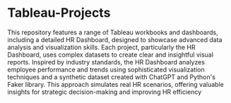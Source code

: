 # Tableau-Projects
This repository features a range of Tableau workbooks and dashboards, including a detailed HR Dashboard, designed to showcase advanced data analysis and visualization skills. Each project, particularly the HR Dashboard, uses complex datasets to create clear and insightful visual reports. Inspired by industry standards, the HR Dashboard analyzes employee performance and trends using sophisticated visualization techniques and a synthetic dataset created with ChatGPT and Python's Faker library. This approach simulates real HR scenarios, offering valuable insights for strategic decision-making and improving HR efficiency
